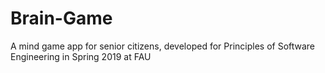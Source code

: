 # Brain-Game
A mind game app for senior citizens, developed for Principles of Software Engineering in Spring 2019 at FAU
